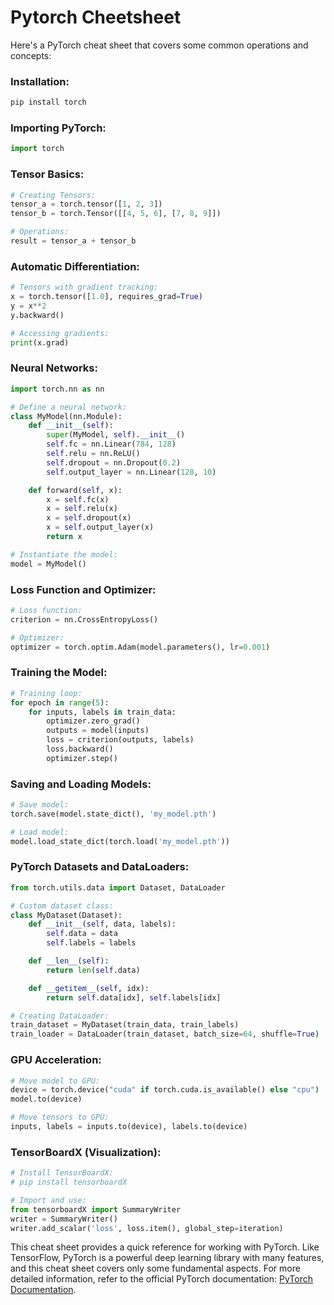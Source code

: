 # Pytorch Cheetsheet

Here's a PyTorch cheat sheet that covers some common operations and concepts:

### Installation:

```bash
pip install torch
```

### Importing PyTorch:

```python
import torch
```

### Tensor Basics:

```python
# Creating Tensors:
tensor_a = torch.tensor([1, 2, 3])
tensor_b = torch.Tensor([[4, 5, 6], [7, 8, 9]])

# Operations:
result = tensor_a + tensor_b
```

### Automatic Differentiation:

```python
# Tensors with gradient tracking:
x = torch.tensor([1.0], requires_grad=True)
y = x**2
y.backward()

# Accessing gradients:
print(x.grad)
```

### Neural Networks:

```python
import torch.nn as nn

# Define a neural network:
class MyModel(nn.Module):
    def __init__(self):
        super(MyModel, self).__init__()
        self.fc = nn.Linear(784, 128)
        self.relu = nn.ReLU()
        self.dropout = nn.Dropout(0.2)
        self.output_layer = nn.Linear(128, 10)

    def forward(self, x):
        x = self.fc(x)
        x = self.relu(x)
        x = self.dropout(x)
        x = self.output_layer(x)
        return x

# Instantiate the model:
model = MyModel()
```

### Loss Function and Optimizer:

```python
# Loss function:
criterion = nn.CrossEntropyLoss()

# Optimizer:
optimizer = torch.optim.Adam(model.parameters(), lr=0.001)
```

### Training the Model:

```python
# Training loop:
for epoch in range(5):
    for inputs, labels in train_data:
        optimizer.zero_grad()
        outputs = model(inputs)
        loss = criterion(outputs, labels)
        loss.backward()
        optimizer.step()
```

### Saving and Loading Models:

```python
# Save model:
torch.save(model.state_dict(), 'my_model.pth')

# Load model:
model.load_state_dict(torch.load('my_model.pth'))
```

### PyTorch Datasets and DataLoaders:

```python
from torch.utils.data import Dataset, DataLoader

# Custom dataset class:
class MyDataset(Dataset):
    def __init__(self, data, labels):
        self.data = data
        self.labels = labels

    def __len__(self):
        return len(self.data)

    def __getitem__(self, idx):
        return self.data[idx], self.labels[idx]

# Creating DataLoader:
train_dataset = MyDataset(train_data, train_labels)
train_loader = DataLoader(train_dataset, batch_size=64, shuffle=True)
```

### GPU Acceleration:

```python
# Move model to GPU:
device = torch.device("cuda" if torch.cuda.is_available() else "cpu")
model.to(device)

# Move tensors to GPU:
inputs, labels = inputs.to(device), labels.to(device)
```

### TensorBoardX (Visualization):

```python
# Install TensorBoardX:
# pip install tensorboardX

# Import and use:
from tensorboardX import SummaryWriter
writer = SummaryWriter()
writer.add_scalar('loss', loss.item(), global_step=iteration)
```

This cheat sheet provides a quick reference for working with PyTorch. Like TensorFlow, PyTorch is a powerful deep learning library with many features, and this cheat sheet covers only some fundamental aspects. For more detailed information, refer to the official PyTorch documentation: [PyTorch Documentation](https://pytorch.org/docs/stable/index.html).
